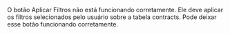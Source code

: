 O botão Aplicar Filtros não está funcionando corretamente. Ele deve aplicar os filtros selecionados pelo usuário sobre a tabela contracts. Pode deixar esse botão funcionando corretamente.
